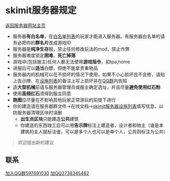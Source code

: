 # skimit服务器规定
[返回服务器网站主页](../)
- 服务器**有白名单**，在[白名单列表](https://docs.qq.com/sheet/BTaEDu0NwbjO1YsunA0BLf0Q2mOi4q01At3s3a627v3FZz741F9XkH0iQIes0ABdTl2JiEmu3)的玩家才能进入服务器。有服务器白名单的请务必把你的**群名片**改成游戏ID
- 服务器是**纯净生存**服，禁止任何修改玩法的mod，禁止作弊
- 服务器难度锁定**困难**，**死亡掉落**
- 游戏中(包括服主)任何人都无法使用**游戏指令**，如tpa,home
- 进服后可以**适当**白嫖，但绝不能拿贵重物品
- 服务器内的机械可以在不损坏的情况下使用，如果不小心损坏且不会修，请贴上告示牌、在[设施列表](https://docs.qq.com/sheet/BTaEDu0NwbjO1zWVUO4QDThZ18kIb52KgddQ3IOE4p2TJTn64aicmR2LnPnO0CdzyL2EEDew0)的备注上写上损坏并在[QQ群](https://jq.qq.com/?_wv=1027&k=5GAlEKg)内告知
- 造**大型机械**前请与服务器管理员或服主确定选址，并且尽量**避免使用红石粉**
- 使用**高频红石**须得到服主同意
- **跑图**应尽量在不影响其他玩家正常游玩的前提下进行
- 你的建造请在服务器群文件->在线文档->[skimit服务器设施列表](https://docs.qq.com/sheet/BTaEDu0NwbjO1zWVUO4QDThZ18kIb52KgddQ3IOE4p2TJTn64aicmR2LnPnO0CdzyL2EEDew0)填写信息，以防服务器清理区块时误删
  - **出生点区块**只能建造**公共**建筑
  - 你建造的东西竣工后可以用**告示牌**标注上建造者，设计者和物主（谁是本建筑的主人就标注谁，可以是多个人也可以是单个人，公共则标注为公共）
> 欢迎提出新的建议

## 联系

[加入QQ群597691030](https://jq.qq.com/?_wv=1027&k=5GAlEKg)
[加QQ2738345462](http://wpa.qq.com/msgrd?v=3&uin=2738345462&site=qq&menu=yes)